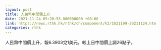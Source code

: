 ```yaml
---
layout: post
title: 人民幣中間價上升
date: 2021-11-24 09:20:53.000000000 +08:00
link: https://news.rthk.hk/rthk/ch/component/k2/1621199-20211124.htm
categories: rthk
---
```


人民幣中間價上升，報6.3903兌1美元，較上日中間價上調26點子。
